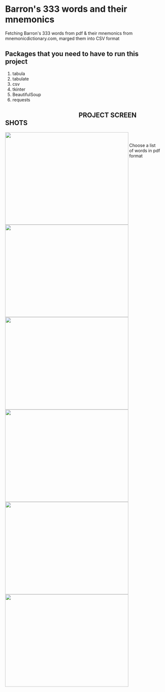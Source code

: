 # Barron's 333 words and their mnemonics
Fetching Barron's 333 words from pdf &amp; their mnemonics from mnemonicdictionary.com, marged them into CSV format

## Packages that you need to have to run this project
   1. tabula
   2. tabulate
   3. csv
   4. tkinter
   5. BeautifulSoup
   6. requests

## &nbsp; &nbsp; &nbsp; &nbsp; &nbsp; &nbsp; &nbsp; &nbsp; &nbsp; &nbsp; &nbsp; &nbsp; &nbsp; &nbsp; &nbsp; &nbsp; &nbsp; &nbsp; &nbsp; &nbsp; &nbsp; &nbsp; &nbsp; &nbsp; PROJECT SCREEN SHOTS
<p>
<a href="url"><img src="https://user-images.githubusercontent.com/38793982/67941745-88648780-fc00-11e9-914f-c8d7708a8d19.PNG" align="left" height="300" width="400" ></a> <a href="url"><img src="https://user-images.githubusercontent.com/38793982/67941949-e42f1080-fc00-11e9-8dec-faaded79d84e.PNG" align="left" height="300" width="400" ></a><br/><br/>Choose a list of words in pdf format
 </p>

<p>
<a href="url"><img src="https://user-images.githubusercontent.com/38793982/67941975-f90ba400-fc00-11e9-8018-bd8b48b2350b.PNG" align="left" height="300" width="400" ></a> <a href="url"><img src="https://user-images.githubusercontent.com/38793982/67942013-0c1e7400-fc01-11e9-9e5e-c3c9f5f6fb38.PNG" align="left" height="300" width="400" ></a><br/><br/>
 </p>
 
 <p>
<a href="url"><img src="https://user-images.githubusercontent.com/38793982/67942101-49830180-fc01-11e9-9c07-0ffbb0b2c23a.PNG" align="left" height="300" width="400" ></a> <a href="url"><img src="https://user-images.githubusercontent.com/38793982/67942125-569ff080-fc01-11e9-8d4d-6068b14fdadd.PNG" align="left" height="300" width="400" ></a><br/><br/>
 </p>
